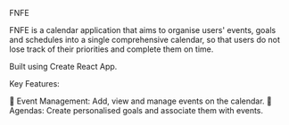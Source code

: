 FNFE

FNFE is a calendar application that aims to organise users' events, goals and
schedules into a single comprehensive calendar, so that users do not lose
track of their priorities and complete them on time.

Built using Create React App.

Key Features:

📆 Event Management: Add, view and manage events on the calendar.
📝 Agendas: Create personalised goals and associate them with events.

